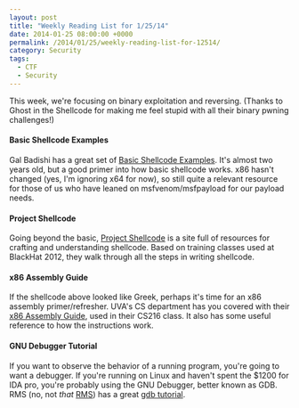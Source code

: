 ```yaml
---
layout: post
title: "Weekly Reading List for 1/25/14"
date: 2014-01-25 08:00:00 +0000
permalink: /2014/01/25/weekly-reading-list-for-12514/
category: Security
tags:
  - CTF
  - Security
---
```

This week, we're focusing on binary exploitation and reversing.  (Thanks to Ghost in the Shellcode for making me feel stupid with all their binary pwning challenges!)

#### Basic Shellcode Examples
Gal Badishi has a great set of [Basic Shellcode Examples](https://badishi.com/basic-shellcode-example/).  It's almost two years old, but a good primer into how basic shellcode works.  x86 hasn't changed (yes, I'm ignoring x64 for now), so still quite a relevant resource for those of us who have leaned on msfvenom/msfpayload for our payload needs.

#### Project Shellcode
Going beyond the basic, [Project Shellcode](http://projectshellcode.com/) is a site full of resources for crafting and understanding shellcode.  Based on training classes used at BlackHat 2012, they walk through all the steps in writing shellcode.

#### x86 Assembly Guide
If the shellcode above looked like Greek, perhaps it's time for an x86 assembly primer/refresher.  UVA's CS department has you covered with their [x86 Assembly Guide](http://www.cs.virginia.edu/~evans/cs216/guides/x86.html), used in their CS216 class.  It also has some useful reference to how the instructions work.

#### GNU Debugger Tutorial
If you want to observe the behavior of a running program, you're going to want a debugger.  If you're running on Linux and haven't spent the $1200 for IDA pro, you're probably using the GNU Debugger, better known as GDB.  RMS (no, not *that* [RMS](http://stallman.org/)) has a great [gdb tutorial](http://www.unknownroad.com/rtfm/gdbtut/).

